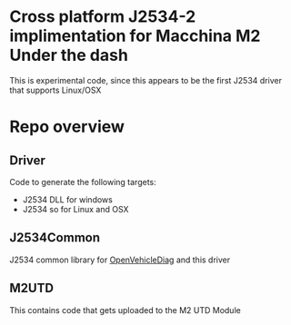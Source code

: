# Cross platform J2534-2 implimentation for Macchina M2 Under the dash

This is experimental code, since this appears to be the first J2534 driver that supports Linux/OSX 

# Repo overview

## Driver
Code to generate the following targets:
* J2534 DLL for windows
* J2534 so for Linux and OSX


## J2534Common
J2534 common library for [OpenVehicleDiag](https://github.com/rnd-ash/OpenVehicleDiag) and this driver


## M2UTD
This contains code that gets uploaded to the M2 UTD Module